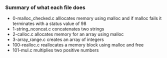 ### Summary of what each file does
* 0-malloc_checked.c alllocates memory using malloc and if malloc fails it terminates with a status value of 98
* 1-string_nconcat.c concatenates two strings
* 2-calloc.c allocates memory for an array using malloc
* 3-array_range.c creates an array of integers
* 100-realloc.c reallocates a memory block using malloc and free
* 101-mul.c multiplies two positive numbers
